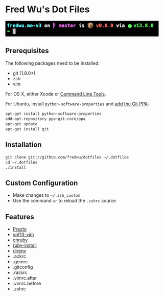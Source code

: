 # Fred Wu's Dot Files

![](screenshot.png)

## Prerequisites

The following packages need to be installed:

- git (1.8.0+)
- zsh
- vim

For OS X, either Xcode or [Command Line Tools](https://developer.apple.com/downloads/).

For Ubuntu, install `python-software-properties` and [add the Git PPA](https://launchpad.net/~git-core/+archive/ppa):

    apt-get install python-software-properties
    add-apt-repository ppa:git-core/ppa
    apt-get update
    apt-get install git

## Installation

    git clone git://github.com/fredwu/dotfiles ~/.dotfiles
    cd ~/.dotfiles
    ./install

## Custom Configuration

- Make changes to `~/.zsh_custom`
- Use the command `sr` to reload the `.zshrc` source

## Features

- [Prezto](https://github.com/sorin-ionescu/prezto)
- [spf13-vim](https://github.com/spf13/spf13-vim)
- [chruby](https://github.com/postmodern/chruby)
- [ruby-install](https://github.com/postmodern/ruby-install)
- [direnv](https://github.com/zimbatm/direnv)
- .ackrc
- .gemrc
- .gitconfig
- .railsrc
- .vimrc.after
- .vimrc.before
- .zshrc
